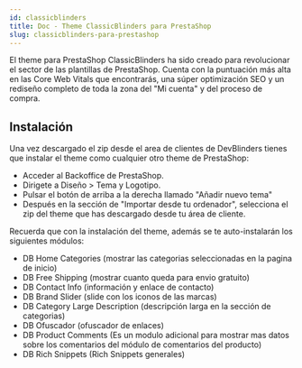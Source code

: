 ```yaml
---
id: classicblinders
title: Doc - Theme ClassicBlinders para PrestaShop
slug: classicblinders-para-prestashop
---
```


El theme para PrestaShop ClassicBlinders ha sido creado para revolucionar el sector de las plantillas de PrestaShop. Cuenta con la puntuación más alta en las Core Web Vitals que encontrarás, una súper optimización SEO y un rediseño completo de toda la zona del "Mi cuenta" y del proceso de compra.

## Instalación
Una vez descargado el zip desde el area de clientes de DevBlinders tienes que instalar el theme como cualquier otro theme de PrestaShop:

- Acceder al Backoffice de PrestaShop.
- Dirigete a Diseño > Tema y Logotipo.
- Pulsar el botón de arriba a la derecha llamado "Añadir nuevo tema"
- Después en la sección de "Importar desde tu ordenador", selecciona el zip del theme que has descargado desde tu área de cliente.

Recuerda que con la instalación del theme, además se te auto-instalarán los siguientes módulos: 

- DB Home Categories (mostrar las categorias seleccionadas en la pagina de inicio)
- DB Free Shipping (mostrar cuanto queda para envio gratuito)
- DB Contact Info (información y enlace de contacto)
- DB Brand Slider (slide con los iconos de las marcas)
- DB Category Large Description (descripción larga en la sección de categorias)
- DB Ofuscador (ofuscador de enlaces)
- DB Product Comments (Es un modulo adicional para mostrar mas datos sobre los comentarios del módulo de comentarios del producto)
- DB Rich Snippets (Rich Snippets generales)


